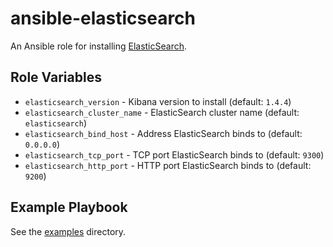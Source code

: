 # ansible-elasticsearch

An Ansible role for installing [ElasticSearch](http://www.elasticsearch.org/).

## Role Variables

- `elasticsearch_version` - Kibana version to install (default: `1.4.4`)
- `elasticsearch_cluster_name` - ElasticSearch cluster name (default: `elasticsearch`)
- `elasticsearch_bind_host` - Address ElasticSearch binds to (default: `0.0.0.0`)
- `elasticsearch_tcp_port` - TCP port ElasticSearch binds to (default: `9300`)
- `elasticsearch_http_port` - HTTP port ElasticSearch binds to (default: `9200`)

## Example Playbook

See the [examples](./examples/) directory.
